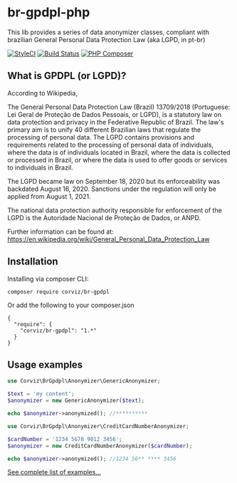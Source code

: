 # br-gpdpl-php

This lib provides a series of data anonymizer classes, compliant with brazilian General Personal Data Protection Law (aka LGPD, in pt-br)

[![StyleCI](https://github.styleci.io/repos/348778629/shield?branch=main)](https://github.styleci.io/repos/348778629?branch=main)
[![Build Status](https://travis-ci.org/Corviz/br-gpdpl-php.svg?branch=main)](https://travis-ci.org/Corviz/br-gpdpl-php)
[![PHP Composer](https://github.com/Corviz/br-gpdpl-php/actions/workflows/php.yml/badge.svg)](https://github.com/Corviz/br-gpdpl-php/actions/workflows/php.yml)

## What is GPDPL (or LGPD)?

According to Wikipedia,

The General Personal Data Protection Law (Brazil) 13709/2018 (Portuguese: Lei Geral de Proteção de Dados Pessoais, or LGPD), is a statutory law on data protection and privacy in the Federative Republic of Brazil. The law's primary aim is to unify 40 different Brazilian laws that regulate the processing of personal data. The LGPD contains provisions and requirements related to the processing of personal data of individuals, where the data is of individuals located in Brazil, where the data is collected or processed in Brazil, or where the data is used to offer goods or services to individuals in Brazil.

The LGPD became law on September 18, 2020 but its enforceability was backdated August 16, 2020. Sanctions under the regulation will only be applied from August 1, 2021.

The national data protection authority responsible for enforcement of the LGPD is the Autoridade Nacional de Proteção de Dados, or ANPD.

Further information can be found at: https://en.wikipedia.org/wiki/General_Personal_Data_Protection_Law

## Installation

Installing via composer CLI:
```
composer require corviz/br-gpdpl
```

Or add the following to your composer.json

```
{
  "require": {
    "corviz/br-gpdpl": "1.*"
  }
}
```

## Usage examples

```php
use Corviz\BrGpdpl\Anonymizer\GenericAnonymizer;

$text = 'my content';
$anonymizer = new GenericAnonymizer($text);

echo $anonymizer->anonymized(); //**********
```

```php
use Corviz\BrGpdpl\Anonymizer\CreditCardNumberAnonymizer;

$cardNumber = '1234 5678 9012 3456';
$anonymizer = new CreditCardNumberAnonymizer($cardNumber);

echo $anonymizer->anonymized(); //1234 56** **** 3456
```

[See complete list of examples...](https://github.com/Corviz/br-gpdpl-php/wiki)
